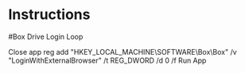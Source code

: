 # Instructions


#Box Drive Login Loop

Close app
reg add "HKEY_LOCAL_MACHINE\SOFTWARE\Box\Box" /v "LoginWithExternalBrowser" /t REG_DWORD /d 0 /f
Run App



